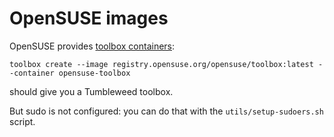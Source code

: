 # OpenSUSE images

OpenSUSE provides [toolbox containers](https://registry.opensuse.org/cgi-bin/cooverview?srch_term=project%3D%5EopenSUSE%3AContainers%3A+container%3Dtoolbox):

```
toolbox create --image registry.opensuse.org/opensuse/toolbox:latest --container opensuse-toolbox
```

should give you a Tumbleweed toolbox.

But sudo is not configured: you can do that with the `utils/setup-sudoers.sh` script.

